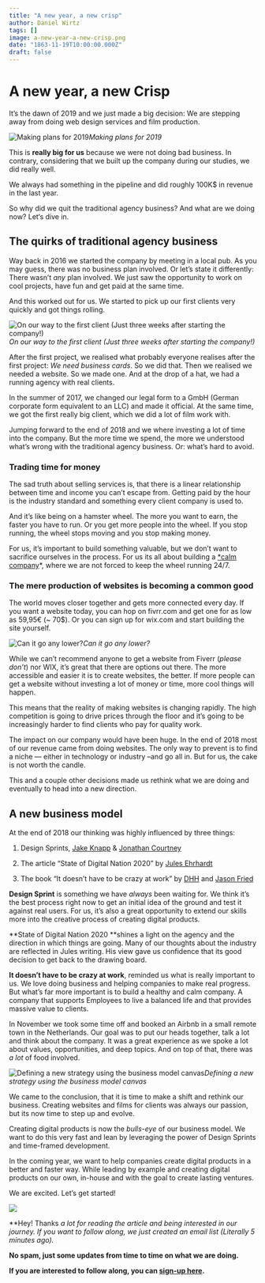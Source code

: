 ```yaml
---
title: "A new year, a new crisp"
author: Daniel Wirtz
tags: []
image: a-new-year-a-new-crisp.png
date: "1863-11-19T10:00:00.000Z"
draft: false
---
```


# A new year, a new Crisp

It’s the dawn of 2019 and we just made a big decision: We are stepping away from doing web design services and film production.

![Making plans for 2019](https://cdn-images-1.medium.com/max/3386/1*iWQiFx3F76BPymQzzQFppw.png)_Making plans for 2019_

This is **really big for us** because we were not doing bad business. In contrary, considering that we built up the company during our studies, we did really well.

We always had something in the pipeline and did roughly 100K\$ in revenue in the last year.

So why did we quit the traditional agency business? And what are we doing now? Let‘s dive in.

## The quirks of traditional agency business

Way back in 2016 we started the company by meeting in a local pub. As you may guess, there was no business plan involved. Or let’s state it differently: There wasn’t _any_ plan involved. We just saw the opportunity to work on cool projects, have fun and get paid at the same time.

And this worked out for us. We started to pick up our first clients very quickly and got things rolling.

![On our way to the first client (Just three weeks after starting the company!)](https://cdn-images-1.medium.com/max/3200/0*SjVtQdwx2pq6IkOm)_On our way to the first client (Just three weeks after starting the company!)_

After the first project, we realised what probably everyone realises after the first project: _We need business cards_. So we did that. Then we realised we needed a website. So we made one. And at the drop of a hat, we had a running agency with real clients.

In the summer of 2017, we changed our legal form to a GmbH (German corporate form equivalent to an LLC) and made it official. At the same time, we got the first really big client, which we did a lot of film work with.

Jumping forward to the end of 2018 and we where investing a lot of time into the company. But the more time we spend, the more we understood what’s wrong with the traditional agency business. Or: what’s hard to avoid.

### Trading time for money

The sad truth about selling services is, that there is a linear relationship between time and income you can’t escape from. Getting paid by the hour is the industry standard and something every client company is used to.

And it’s like being on a hamster wheel. The more you want to earn, the faster you have to run. Or you get more people into the wheel. If you stop running, the wheel stops moving and you stop making money.

For us, it’s important to build something valuable, but we don’t want to sacrifice ourselves in the process. For us its all about building a [\*calm company](https://m.signalvnoise.com/the-calm-company-our-next-book-d0ed917cc457)\*, where we are not forced to keep the wheel running 24/7.

### The mere production of websites is becoming a common good

The world moves closer together and gets more connected every day. If you want a website today, you can hop on fivrr.com and get one for as low as 59,95€ (~ 70\$). Or you can sign up for wix.com and start building the site yourself.

![Can it go any lower?](https://cdn-images-1.medium.com/max/2000/1*_E89JIUg1Acukqrb-jyQGg.png)_Can it go any lower?_

While we can’t recommend anyone to get a website from Fiverr (_please don’t_) nor WIX, it’s great that there are options out there. The more accessible and easier it is to create websites, the better. If more people can get a website without investing a lot of money or time, more cool things will happen.

This means that the reality of making websites is changing rapidly. The high competition is going to drive prices through the floor and it’s going to be increasingly harder to find clients who pay for quality work.

The impact on our company would have been huge. In the end of 2018 most of our revenue came from doing websites. The only way to prevent is to find a niche — either in technology or industry –and go all in. But for us, the cake is not worth the candle.

This and a couple other decisions made us rethink what we are doing and eventually to head into a new direction.

## A new business model

At the end of 2018 our thinking was highly influenced by three things:

1. Design Sprints, [Jake Knapp](undefined) & [Jonathan Courtney](undefined)

1. The article “State of Digital Nation 2020” by [Jules Ehrhardt](undefined)

1. The book “It doesn’t have to be crazy at work” by [DHH](undefined) and [Jason Fried](undefined)

**Design Sprint** is something we have _always_ been waiting for. We think it’s the best process right now to get an initial idea of the ground and test it against real users. For us, it’s also a great opportunity to extend our skills more into the creative process of creating digital products.

**State of Digital Nation 2020 **shines a light on the agency and the direction in which things are going. Many of our thoughts about the industry are reflected in Jules writing. His view gave us confidence that its good decision to get back to the drawing board.

**It doesn’t have to be crazy at work**, reminded us what is really important to us. We love doing business and helping companies to make real progress. But what’s far more important is to build a healthy and calm company. A company that supports Employees to live a balanced life and that provides massive value to clients.

In November we took some time off and booked an Airbnb in a small remote town in the Netherlands. Our goal was to put our heads together, talk a lot and think about the company. It was a great experience as we spoke a lot about values, opportunities, and deep topics. And on top of that, there was _a lot_ of food involved.

![Defining a new strategy using the business model canvas](https://cdn-images-1.medium.com/max/2000/1*ynL4TJ2pPmiRjMjjPTGMLg.gif)_Defining a new strategy using the business model canvas_

We came to the conclusion, that it is time to make a shift and rethink our business. Creating websites and films for clients was always our passion, but its now time to step up and evolve.

Creating digital products is now the _bulls-eye_ of our business model. We want to do this very fast and lean by leveraging the power of Design Sprints and time-framed development.

In the coming year, we want to help companies create digital products in a better and faster way. While leading by example and creating digital products on our own, in-house and with the goal to create lasting ventures.

We are excited. Let’s get started!

![](https://cdn-images-1.medium.com/max/3840/1*hGVXImT3GdnlydpWKuTNJg.png)

**Hey! Thanks *a lot *for reading the article and being interested in our journey. If you want to follow along, we just created an email list (Literally 5 minutes ago).**

**No spam, just some updates from time to time on what we are doing.**

**If you are interested to follow along, you can [sign-up here](http://eepurl.com/gcZnzv).**
